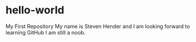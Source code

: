 # hello-world
My First Repository
My name is Steven Hender and I am looking forward to learning GitHub
I am still a noob.
